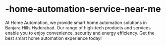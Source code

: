 # -home-automation-service-near-me
At Home Automation, we provide smart home automation  solutions in Banjara Hills Hyderabad. Our range of  high-tech products and services enable you  to enjoy convenience, security and energy efficiency.  Get the best smart home automation experience today!
